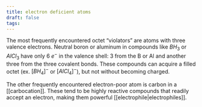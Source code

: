 ```yaml
---
title: electron deficient atoms
draft: false
tags:
---
```

The most frequently encountered octet “violators” are atoms with three valence electrons. Neutral boron or aluminum in compounds like $BH_3$ or $AlCl_3$ have only 6 $e^-$ in the valence shell: 3 from the B or Al and another three from the three covalent bonds. These compounds can acquire a filled octet (ex. $[BH_4]^-$ or $[AlCl_4]^-$), but not without becoming charged.

The other frequently encountered electron-poor atom is carbon in a [[carbocation]]. These tend to be highly reactive compounds that readily accept an electron, making them powerful [[electrophile|electrophiles]].